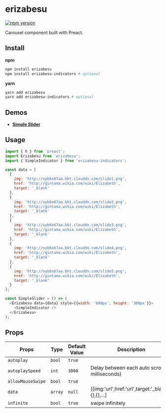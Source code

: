 # erizabesu

[![npm version](https://img.shields.io/npm/v/erizabesu.svg?style=flat)](https://www.npmjs.com/package/erizabesu)

Carousel component built with Preact.

## Install

**npm**
``` sh
npm install erizabesu
npm install erizabesu-indicators # optional
```
**yarn**
``` sh
yarn add erizabesu
yarn add erizabesu-indicators # optional
```

## Demos
- [**Simple Slider**](https://codepen.io/ShredderMing/pen/baRvKd)

## Usage

```js
import { h } from 'preact';
import Erizabesu from 'erizabesu';
import { SimpleIndicator } from 'erizabesu-indicators';

const data = [
  {
    img: 'http://oyb6x67aa.bkt.clouddn.com/slide1.png',
    href: 'http://gintama.wikia.com/wiki/Elizabeth',
    target: '_blank'
  },
  {
    img: 'http://oyb6x67aa.bkt.clouddn.com/slide2.png',
    href: 'http://gintama.wikia.com/wiki/Elizabeth',
    target: '_blank'
  },
  {
    img: 'http://oyb6x67aa.bkt.clouddn.com/slide3.png',
    href: 'http://gintama.wikia.com/wiki/Elizabeth',
    target: '_blank'
  },
  {
    img: 'http://oyb6x67aa.bkt.clouddn.com/slide4.png',
    href: 'http://gintama.wikia.com/wiki/Elizabeth',
    target: '_blank'
  },
  {
    img: 'http://oyb6x67aa.bkt.clouddn.com/slide5.png',
    href: 'http://gintama.wikia.com/wiki/Elizabeth',
    target: '_blank'
  }
];

const SimpleSlider = () => (
  <Erizabesu data={data} style={{width: '600px', height: '300px'}}>
    <SimpleIndicator />
  </Erizabesu>
);

```

## Props

| Props             | Type        | Default Value | Description                                         |
| ----------------- | ----------- | ------------- | --------------------------------------------------- |
| `autoplay`        | `bool`      | `true`        |                                                     |
| `autoplaySpeed`   | `int`       | `3000`        | Delay between each auto scroll (in milliseconds)    |
| `allowMouseSwipe` | `bool`      | `true`        |                                                     |
| `data`            | `array`     | `null`        | [{img:'url',href:'url',target:'_blank'},{},{},...]  |
| `infinite`        | `bool`      | `true`        | swipe infinitely                                    |
